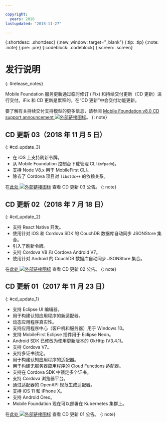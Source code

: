 ```yaml
---

copyright:
  years: 2018
lastupdated: "2018-11-27"

---
```


{:shortdesc: .shortdesc}
{:new_window: target="_blank"}
{:tip: .tip}
{:note: .note}
{:pre: .pre}
{:codeblock: .codeblock}
{:screen: .screen}

# 发行说明
{: #release_notes}

Mobile Foundation 服务更新通过临时修订 (iFix) 和持续交付更新（CD 更新）进行交付。iFix 和 CD 更新是累积的。在“CD 更新”中会交付功能更新。

要了解有关持续交付支持模型的更多信息，请参阅 [Mobile Foundation v8.0 CD support announcement ![外部链接图标](../../icons/launch-glyph.svg "外部链接图标")](https://www-01.ibm.com/common/ssi/ShowDoc.wss?docURL=/common/ssi/rep_ca/0/897/ENUS217-390/index.html&request_locale=en)。
{: note}

## CD 更新 03（2018 年 11 月 5 日）
{: #cd_update_3}

* 在 iOS 上支持刷新令牌。
* 从 Mobile Foundation 控制台下载管理 CLI (`mfpadm`)。
* 支持 Node V8.x 用于 MobileFirst CLI。
* 除去了 Cordova 项目对 `libstdc++` 的依赖关系。

在[此处 ![外部链接图标](../../icons/launch-glyph.svg "外部链接图标")](https://mobilefirstplatform.ibmcloud.com/blog/2018/11/15/8-0-cd-update-release/) 查看 CD 更新 03 公告。
{: note}

## CD 更新 02（2018 年 7 月 18 日）
{: #cd_update_2}

* 支持 React Native 开发。
* 使用针对 iOS 和 Cordova SDK 的 CouchDB 数据库自动同步 JSONStore 集合。
* 引入了刷新令牌。
* 支持 Cordova V8 和 Cordova Android V7。
* 使用针对 Android 的 CouchDB 数据库自动同步 JSONStore 集合。

在[此处 ![外部链接图标](../../icons/launch-glyph.svg "外部链接图标")](https://mobilefirstplatform.ibmcloud.com/blog/2018/07/24/8-0-cd-update-release/) 查看 CD 更新 02 公告。
{: note}

## CD 更新 01（2017 年 11 月 23 日）
{: #cd_update_1}

* 支持 Eclipse UI 编辑器。
* 用于构建认知应用程序的新适配器。
* 动态应用程序真实性。
* 支持应用程序中心（客户机和服务器）用于 Windows 10。
* 支持 MobileFirst Eclipse 插件用于 Eclipse Neon。
* Android SDK 已修改为使用更新版本的 OkHttp (V3.4.1)。
* 支持 Cordova V7。
* 支持多证书锁定。
* 用于构建认知应用程序的适配器。
* 用于构建无服务器应用程序的 Cloud Functions 适配器。
* 支持在 Cordova SDK 中锁定多个证书。
* 支持 Cordova 浏览器平台。
* 通过适配器的 OpenAPI 规范生成适配器。
* 支持 iOS 11 和 iPhone X。
* 支持 Android Oreo。
* Mobile Foundation 现在可以部署在 Kubernetes 集群上。


在[此处 ![外部链接图标](../../icons/launch-glyph.svg "外部链接图标")](https://mobilefirstplatform.ibmcloud.com/blog/2017/11/27/8-0-cd-update-release/) 查看 CD 更新 01 公告。
{: note}

